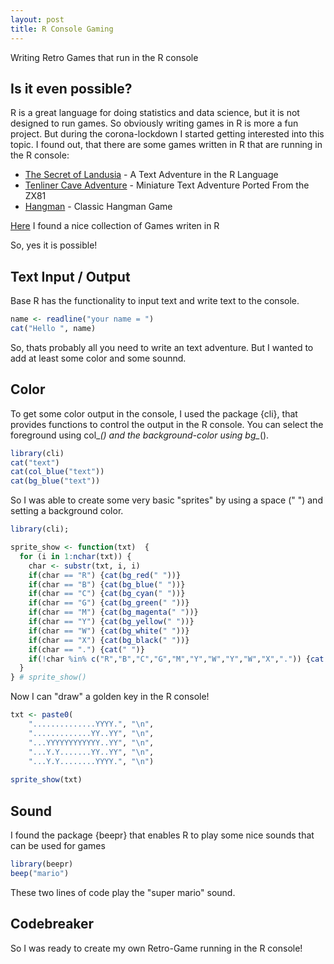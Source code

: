 ```yaml
---
layout: post
title: R Console Gaming
---
```


Writing Retro Games that run in the R console

## Is it even possible?

R is a great language for doing statistics and data science, but it is not designed to run games. So obviously writing games in R is more a fun project. 
But during the corona-lockdown I started getting interested into this topic. I found out, that there are some games written in R that are running in the R console:

* [The Secret of Landusia](https://lucidmanager.org/data-science/text-adventure/) - A Text Adventure in the R Language
* [Tenliner Cave Adventure](https://lucidmanager.org/data-science/tenliner-cave-adventure/) - Miniature Text Adventure Ported From the ZX81
* [Hangman](https://sites.google.com/site/marekhlavac/computer-games-written-in-r) - Classic Hangman Game

[Here](https://lucidmanager.org/tags/r-games/) I found a nice collection of Games writen in R

So, yes it is possible!

## Text Input / Output

Base R has the functionality to input text and write text to the console.

```R
name <- readline("your name = ")
cat("Hello ", name)
```

So, thats probably all you need to write an text adventure. But I wanted to add at least some color and some sounnd.

## Color

To get some color output in the console, I used the package {cli}, that provides functions to control the output in the R console. You can select 
the foreground using col_*() and the background-color using bg_*().

```R
library(cli)
cat("text")
cat(col_blue("text"))
cat(bg_blue("text"))
```
So I was able to create some very basic "sprites" by using a space (" ") and setting a background color.

```R
library(cli);

sprite_show <- function(txt)  {
  for (i in 1:nchar(txt)) {
    char <- substr(txt, i, i)
    if(char == "R") {cat(bg_red(" "))}
    if(char == "B") {cat(bg_blue(" "))}
    if(char == "C") {cat(bg_cyan(" "))}
    if(char == "G") {cat(bg_green(" "))}
    if(char == "M") {cat(bg_magenta(" "))}
    if(char == "Y") {cat(bg_yellow(" "))}
    if(char == "W") {cat(bg_white(" "))}
    if(char == "X") {cat(bg_black(" "))}
    if(char == ".") {cat(" ")}
    if(!char %in% c("R","B","C","G","M","Y","W","Y","W","X",".")) {cat(char)}
  }   
} # sprite_show() 
```

Now I can "draw" a golden key in the R console!

```R
txt <- paste0(
    "..............YYYY.", "\n",
    ".............YY..YY", "\n",
    "...YYYYYYYYYYYY..YY", "\n",
    "...Y.Y.......YY..YY", "\n",
    "...Y.Y........YYYY.", "\n")
  
sprite_show(txt)
```

## Sound

I found the package {beepr} that enables R to play some nice sounds that can be used for games

```R
library(beepr)
beep("mario")
```

These two lines of code play the "super mario" sound.

## Codebreaker

So I was ready to create my own Retro-Game running in the R console!







